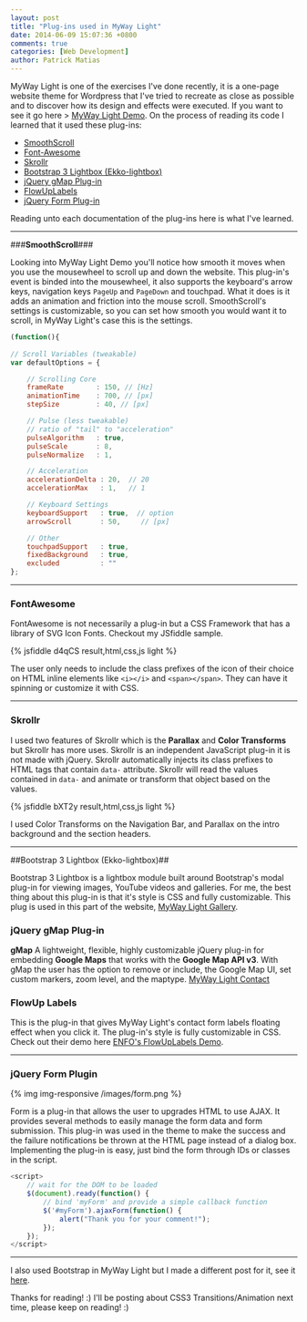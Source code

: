```yaml
---
layout: post
title: "Plug-ins used in MyWay Light"
date: 2014-06-09 15:07:36 +0800
comments: true
categories: [Web Development]
author: Patrick Matias
---
```


MyWay Light is one of the exercises I've done recently, it is a one-page website theme for Wordpress that I've tried to recreate as close as possible and to discover how its design and effects were executed. <!-- more --> If you want to see it go here > [MyWay Light Demo](http://patzmatias.github.io/myway-light 'MyWay Light Theme by Awerest'). On the process of reading its code I learned that it used these plug-ins:

* [SmoothScroll](https://gist.github.com/galambalazs/6477177/ 'gist.github.com/galambalazs/6477177/')
* [Font-Awesome](http://fortawesome.github.io/Font-Awesome/ 'fortawesome.github.io/Font-Awesome/')
* [Skrollr](https://github.com/Prinzhorn/skrollr 'github.com/Prinzhorn/skrollr')
* [Bootstrap 3 Lightbox (Ekko-lightbox)](https://github.com/ashleydw/lightbox 'github.com/ashleydw/lightbox')
* [jQuery gMap Plug-in](https://github.com/marioestrada/jQuery-gMap 'github.com/marioestrada/jQuery-gMap')
* [FlowUpLabels](https://github.com/ENFOS/FlowupLabels.js 'github.com/ENFOS/FlowupLabels.js')
* [jQuery Form Plug-in](http://malsup.com/jquery/form/ 'malsup.com/jquery/form/')

Reading unto each documentation of the plug-ins here is what I've learned.
___

###**SmoothScroll**###

Looking into MyWay Light Demo you'll notice how smooth it moves when you use the mousewheel to scroll up and down the website. This plug-in's event is binded into the mousewheel, it also supports the keyboard's arrow keys, navigation keys `PageUp` and `PageDown` and touchpad. What it does is it adds an animation and friction into the mouse scroll. SmoothScroll's settings is customizable, so you can set how smooth you would want it to scroll, in MyWay Light's case this is the settings.

```javascript
(function(){
  
// Scroll Variables (tweakable)
var defaultOptions = {

    // Scrolling Core
    frameRate        : 150, // [Hz]
    animationTime    : 700, // [px]
    stepSize         : 40, // [px]

    // Pulse (less tweakable)
    // ratio of "tail" to "acceleration"
    pulseAlgorithm   : true,
    pulseScale       : 8,
    pulseNormalize   : 1,

    // Acceleration
    accelerationDelta : 20,  // 20
    accelerationMax   : 1,   // 1

    // Keyboard Settings
    keyboardSupport   : true,  // option
    arrowScroll       : 50,     // [px]

    // Other
    touchpadSupport   : true,
    fixedBackground   : true, 
    excluded          : ""    
};
```
___

### **FontAwesome** ###

FontAwesome is not necessarily a plug-in but a CSS Framework that has a library of SVG Icon Fonts. Checkout my JSfiddle sample.

{% jsfiddle d4qCS result,html,css,js light %}

The user only needs to include the class prefixes of the icon of their choice on HTML inline elements like `<i></i>` and `<span></span>`. They can have it spinning or customize it with CSS.
___

### **Skrollr** ###
I used two features of Skrollr which is the **Parallax** and **Color Transforms** but Skrollr has more uses. Skrollr is an independent JavaScript plug-in it is not made with jQuery. Skrollr automatically injects its class prefixes to HTML tags that contain `data-` attribute. Skrollr will read the values contained in `data-` and animate or transform that object based on the values.

{% jsfiddle bXT2y result,html,css,js light %}

I used Color Transforms on the Navigation Bar, and Parallax on the intro background and the section headers.
___
##Bootstrap 3 Lightbox (Ekko-lightbox)##

Bootstrap 3 Lightbox is a lightbox module built around Bootstrap's modal plug-in for viewing images, YouTube videos and galleries. For me, the best thing about this plug-in is that it's style is CSS and fully customizable. This plug is used in this part of the website, [MyWay Light Gallery](http://patzmatias.github.io/myway-light/#gallery-top 'MyWay Light Gallery').

### **jQuery gMap Plug-in** ###

**gMap** A lightweight, flexible, highly customizable jQuery plug-in for embedding **Google Maps** that works with the **Google Map API v3**. With gMap the user has the option to remove or include, the Google Map UI, set custom markers, zoom level, and the maptype. [MyWay Light Contact](http://patzmatias.github.io/myway-light/#contact-top 'MyWay Light Contact Section')

### **FlowUp Labels** ###

This is the plug-in that gives MyWay Light's contact form labels floating effect when you click it. The plug-in's style is fully customizable in CSS. Check out their demo here [ENFO's FlowUpLabels Demo]( http://enfos.com/FlowupLabels.js/demo/ 'FlowUpLabels Demo').
___
### **jQuery Form Plugin** ###

{% img img-responsive /images/form.png %}

Form is a plug-in that allows the user to upgrades HTML to use AJAX. It provides several methods to easily manage the form data and form submission. This plug-in was used in the theme to make the success and the failure notifications be thrown at the HTML page instead of a dialog box. Implementing the plug-in is easy, just bind the form through IDs or classes in the script.

```js
<script> 
    // wait for the DOM to be loaded 
    $(document).ready(function() { 
        // bind 'myForm' and provide a simple callback function 
        $('#myForm').ajaxForm(function() { 
            alert("Thank you for your comment!"); 
        }); 
    }); 
</script>
```
______
I also used Bootstrap in MyWay Light but I made a different post for it, see it  [here](http://patzmatias.github.io/blog/2014/06/04/bootstrap/ 'http://patzmatias.github.io/blog/2014/06/04/bootstrap/').

Thanks for reading! :) I'll be posting about CSS3 Transitions/Animation next time, please keep on reading! :)